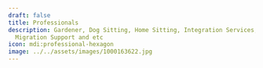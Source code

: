 ```yaml
---
draft: false
title: Professionals
description: Gardener, Dog Sitting, Home Sitting, Integration Services,
  Migration Support and etc
icon: mdi:professional-hexagon
image: ../../assets/images/1000163622.jpg
---
```

